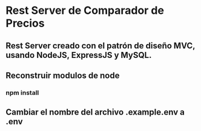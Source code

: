 # Rest Server de Comparador de Precios

## Rest Server creado con el patrón de diseño MVC, usando NodeJS, ExpressJS y MySQL.

## Reconstruir modulos de node
### npm install

## Cambiar el nombre del archivo .example.env a .env